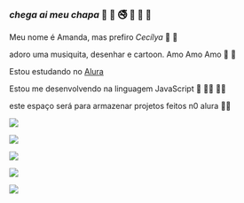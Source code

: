 ### _chega ai meu chapa_ 📿 🦊 🚭  🍏 🥝 🍌

 Meu nome é Amanda, mas prefiro *Cecílya* 🦩 🦩

adoro uma musiquita, desenhar e cartoon. Amo Amo Amo 🧤 💌

Estou estudando no [Alura](https://www.alura.com.br)

Estou me desenvolvendo na linguagem JavaScript 🦗 👨‍💻 👩‍💻

este espaço será para armazenar projetos feitos n0 alura  🏳️‍🌈

![](https://www.instagram.com/_amanda_cecilya_/)

![](https://media.tenor.com/vI9UFap5T_gAAAAC/the-amazing-world-of-gumball-tawog.gif)

![](https://media.tenor.com/f3hK__wSZSsAAAAM/midnight-gospel-chill.gif)

![](https://media.tenor.com/IhqFGG0J0wMAAAAM/woah-wow.gif)

![](https://media.tenor.com/OTZUAJV7-SYAAAAC/adventure-time-jack.gif)
